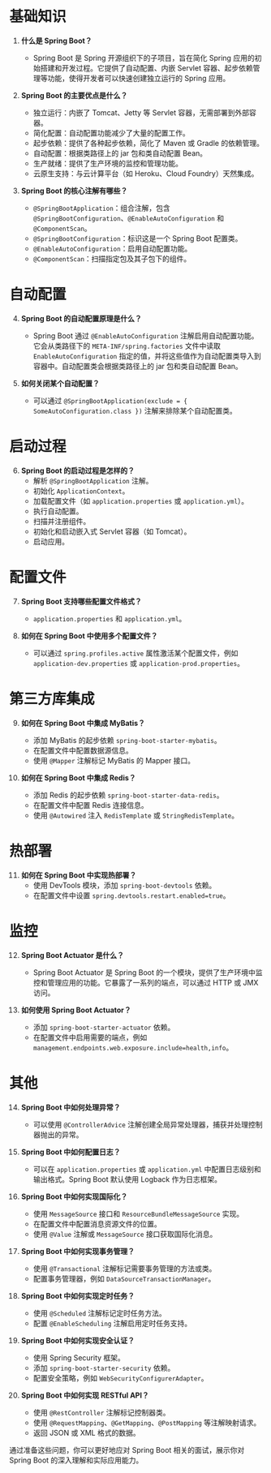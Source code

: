 # 基础知识

1. **什么是 Spring Boot？**
   - Spring Boot 是 Spring 开源组织下的子项目，旨在简化 Spring 应用的初始搭建和开发过程。它提供了自动配置、内嵌 Servlet 容器、起步依赖管理等功能，使得开发者可以快速创建独立运行的 Spring 应用。

2. **Spring Boot 的主要优点是什么？**
   - 独立运行：内嵌了 Tomcat、Jetty 等 Servlet 容器，无需部署到外部容器。
   - 简化配置：自动配置功能减少了大量的配置工作。
   - 起步依赖：提供了各种起步依赖，简化了 Maven 或 Gradle 的依赖管理。
   - 自动配置：根据类路径上的 jar 包和类自动配置 Bean。
   - 生产就绪：提供了生产环境的监控和管理功能。
   - 云原生支持：与云计算平台（如 Heroku、Cloud Foundry）天然集成。

3. **Spring Boot 的核心注解有哪些？**
   - `@SpringBootApplication`：组合注解，包含 `@SpringBootConfiguration`、`@EnableAutoConfiguration` 和 `@ComponentScan`。
   - `@SpringBootConfiguration`：标识这是一个 Spring Boot 配置类。
   - `@EnableAutoConfiguration`：启用自动配置功能。
   - `@ComponentScan`：扫描指定包及其子包下的组件。

# 自动配置

4. **Spring Boot 的自动配置原理是什么？**
   - Spring Boot 通过 `@EnableAutoConfiguration` 注解启用自动配置功能。它会从类路径下的 `META-INF/spring.factories` 文件中读取 `EnableAutoConfiguration` 指定的值，并将这些值作为自动配置类导入到容器中。自动配置类会根据类路径上的 jar 包和类自动配置 Bean。

5. **如何关闭某个自动配置？**
   - 可以通过 `@SpringBootApplication(exclude = { SomeAutoConfiguration.class })` 注解来排除某个自动配置类。

# 启动过程

6. **Spring Boot 的启动过程是怎样的？**
   - 解析 `@SpringBootApplication` 注解。
   - 初始化 `ApplicationContext`。
   - 加载配置文件（如 `application.properties` 或 `application.yml`）。
   - 执行自动配置。
   - 扫描并注册组件。
   - 初始化和启动嵌入式 Servlet 容器（如 Tomcat）。
   - 启动应用。

# 配置文件

7. **Spring Boot 支持哪些配置文件格式？**
   - `application.properties` 和 `application.yml`。

8. **如何在 Spring Boot 中使用多个配置文件？**
   - 可以通过 `spring.profiles.active` 属性激活某个配置文件，例如 `application-dev.properties` 或 `application-prod.properties`。

# 第三方库集成

9. **如何在 Spring Boot 中集成 MyBatis？**
   - 添加 MyBatis 的起步依赖 `spring-boot-starter-mybatis`。
   - 在配置文件中配置数据源信息。
   - 使用 `@Mapper` 注解标记 MyBatis 的 Mapper 接口。

10. **如何在 Spring Boot 中集成 Redis？**
    - 添加 Redis 的起步依赖 `spring-boot-starter-data-redis`。
    - 在配置文件中配置 Redis 连接信息。
    - 使用 `@Autowired` 注入 `RedisTemplate` 或 `StringRedisTemplate`。

# 热部署

11. **如何在 Spring Boot 中实现热部署？**
    - 使用 DevTools 模块，添加 `spring-boot-devtools` 依赖。
    - 在配置文件中设置 `spring.devtools.restart.enabled=true`。

# 监控

12. **Spring Boot Actuator 是什么？**
    - Spring Boot Actuator 是 Spring Boot 的一个模块，提供了生产环境中监控和管理应用的功能。它暴露了一系列的端点，可以通过 HTTP 或 JMX 访问。

13. **如何使用 Spring Boot Actuator？**
    - 添加 `spring-boot-starter-actuator` 依赖。
    - 在配置文件中启用需要的端点，例如 `management.endpoints.web.exposure.include=health,info`。

# 其他

14. **Spring Boot 中如何处理异常？**
    - 可以使用 `@ControllerAdvice` 注解创建全局异常处理器，捕获并处理控制器抛出的异常。

15. **Spring Boot 中如何配置日志？**
    - 可以在 `application.properties` 或 `application.yml` 中配置日志级别和输出格式。Spring Boot 默认使用 Logback 作为日志框架。

16. **Spring Boot 中如何实现国际化？**
    - 使用 `MessageSource` 接口和 `ResourceBundleMessageSource` 实现。
    - 在配置文件中配置消息资源文件的位置。
    - 使用 `@Value` 注解或 `MessageSource` 接口获取国际化消息。

17. **Spring Boot 中如何实现事务管理？**
    - 使用 `@Transactional` 注解标记需要事务管理的方法或类。
    - 配置事务管理器，例如 `DataSourceTransactionManager`。

18. **Spring Boot 中如何实现定时任务？**
    - 使用 `@Scheduled` 注解标记定时任务方法。
    - 配置 `@EnableScheduling` 注解启用定时任务支持。

19. **Spring Boot 中如何实现安全认证？**
    - 使用 Spring Security 框架。
    - 添加 `spring-boot-starter-security` 依赖。
    - 配置安全策略，例如 `WebSecurityConfigurerAdapter`。

20. **Spring Boot 中如何实现 RESTful API？**
    - 使用 `@RestController` 注解标记控制器类。
    - 使用 `@RequestMapping`、`@GetMapping`、`@PostMapping` 等注解映射请求。
    - 返回 JSON 或 XML 格式的数据。

通过准备这些问题，你可以更好地应对 Spring Boot 相关的面试，展示你对 Spring Boot 的深入理解和实际应用能力。
